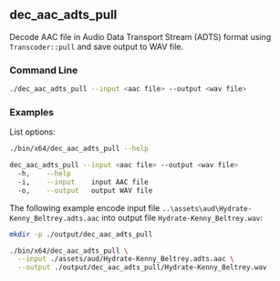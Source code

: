 ## dec_aac_adts_pull

Decode AAC file in Audio Data Transport Stream (ADTS) format using `Transcoder::pull` and save output to WAV file.

### Command Line

```sh
./dec_aac_adts_pull --input <aac file> --output <wav file>
```

###	Examples

List options:

```sh
./bin/x64/dec_aac_adts_pull --help

dec_aac_adts_pull --input <aac file> --output <wav file>
  -h,    --help
  -i,    --input    input AAC file
  -o,    --output   output WAV file
```

The following example encode input file `..\assets\aud\Hydrate-Kenny_Beltrey.adts.aac` into output file `Hydrate-Kenny_Beltrey.wav`:

```sh
mkdir -p ./output/dec_aac_adts_pull

./bin/x64/dec_aac_adts_pull \
  --input ./assets/aud/Hydrate-Kenny_Beltrey.adts.aac \
  --output ./output/dec_aac_adts_pull/Hydrate-Kenny_Beltrey.wav
```

